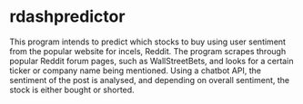 # rdashpredictor

This program intends to predict which stocks to buy using user sentiment from the popular website for incels, Reddit. The program scrapes through popular Reddit forum pages, such as WallStreetBets, and looks for a certain ticker or company name being mentioned. Using a chatbot API, the sentiment of the post is analysed, and depending on overall sentiment, the stock is either bought or shorted.
